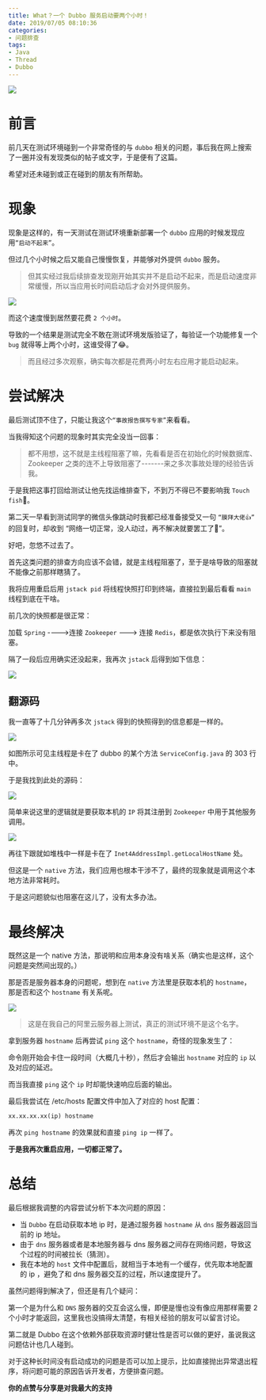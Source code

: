 ```yaml
---
title: What？一个 Dubbo 服务启动要两个小时！
date: 2019/07/05 08:10:36 
categories: 
- 问题排查
tags: 
- Java
- Thread
- Dubbo
---
```


![](https://i.loli.net/2019/07/04/5d1e14ea0052047268.jpg)


# 前言

前几天在测试环境碰到一个非常奇怪的与 `dubbo` 相关的问题，事后我在网上搜索了一圈并没有发现类似的帖子或文字，于是便有了这篇。

希望对还未碰到或正在碰到的朋友有所帮助。

<!--more-->

# 现象

现象是这样的，有一天测试在测试环境重新部署一个 `dubbo` 应用的时候发现应用`“启动不起来”`。

但过几个小时候之后又能自己慢慢恢复，并能够对外提供 `dubbo` 服务。

> 但其实经过我后续排查发现刚开始其实并不是启动不起来，而是启动速度非常缓慢，所以当应用长时间启动后才会对外提供服务。

![](https://i.loli.net/2019/07/04/5d1e14eb2d3b613329.jpg)

而这个速度慢到居然要花费 `2 个小时`。

导致的一个结果是测试完全不敢在测试环境发版验证了，每验证一个功能修复一个 `bug` 就得等上两个小时，这谁受得了😂。

> 而且经过多次观察，确实每次都是花费两小时左右应用才能启动起来。

# 尝试解决

最后测试顶不住了，只能让我这个`“事故报告撰写专家”`来看看。

当我得知这个问题的现象时其实完全没当一回事：

> 都不用想，这不就是主线程阻塞了嘛，先看看是否在初始化的时候数据库、Zookeeper 之类的连不上导致阻塞了-------来之多次事故处理的经验告诉我。


于是我把这事打回给测试让他先找运维排查下，不到万不得已不要影响我 `Touch fish`🐳。

第二天一早看到测试同学的微信头像跳动时我都已经准备接受又一句 `“膜拜大佬👍”` 的回复时，却收到 “网络一切正常，没人动过，再不解决就要罢工了🤬”。


好吧，忽悠不过去了。

首先这类问题的排查方向应该不会错，就是主线程阻塞了，至于是啥导致的阻塞就不能像之前那样瞎猜了。

我将应用重启后用 `jstack pid` 将线程快照打印到终端，直接拉到最后看看 `main` 线程到底在干啥。

前几次的快照都是很正常：

加载 `Spring` ---->连接 `Zookeeper` ---> 连接 `Redis`，都是依次执行下来没有阻塞。


隔了一段后应用确实还没起来，我再次 `jstack` 后得到如下信息：

![](https://i.loli.net/2019/07/04/5d1e14ec2185426171.jpg)

## 翻源码

我一直等了十几分钟再多次 `jstack` 得到的快照得到的信息都是一样的。

![](https://i.loli.net/2019/07/04/5d1e14ec2185426171.jpg)

如图所示可见主线程是卡在了 dubbo 的某个方法 `ServiceConfig.java` 的 303 行中。

于是我找到此处的源码：

![](https://i.loli.net/2019/07/04/5d1e14ec68e8259933.jpg)

简单来说这里的逻辑就是要获取本机的 `IP` 将其注册到 `Zookeeper` 中用于其他服务调用。

![](https://i.loli.net/2019/07/04/5d1e14eca624d69950.jpg)

再往下跟就如堆栈中一样是卡在了 `Inet4AddressImpl.getLocalHostName` 处。


但这是一个 `native` 方法，我们应用也根本干涉不了，最终的现象就是调用这个本地方法非常耗时。

于是这问题貌似也阻塞在这儿了，没有太多办法。

# 最终解决

既然这是一个 native 方法，那说明和应用本身没有啥关系（确实也是这样，这个问题是突然间出现的。）

那是否是服务器本身的问题呢，想到在 `native` 方法里是获取本机的 `hostname`，那是否和这个 `hostname` 有关系呢。

![](https://i.loli.net/2019/07/04/5d1e14ecd59a795394.jpg)

> 这是在我自己的阿里云服务器上测试，真正的测试环境不是这个名字。


拿到服务器 `hostname` 后再尝试 `ping` 这个 `hostname`，奇怪的现象发生了：

命令刚开始会卡住一段时间（大概几十秒），然后才会输出 `hostname` 对应的 `ip` 以及对应的延迟。

而当我直接 `ping` 这个 `ip` 时却能快速响应后面的输出。

最后我尝试在 /etc/hosts 配置文件中加入了对应的 host 配置：

```xml
xx.xx.xx.xx(ip) hostname
```

再次 `ping hostname` 的效果就和直接 `ping ip` 一样了。

**于是我再次重启应用，一切都正常了。**

# 总结

最后根据我调整的内容尝试分析下本次问题的原因：

- 当 `Dubbo` 在启动获取本地 ip 时，是通过服务器 `hostname` 从 `dns` 服务器返回当前的 ip 地址。
- 由于 `dns` 服务器或者是本地服务器与 dns 服务器之间存在网络问题，导致这个过程的时间被拉长（猜测）。
- 我在本地的 `host` 文件中配置后，就相当于本地有一个缓存，优先取本地配置的 ip ，避免了和 dns 服务器交互的过程，所以速度提升了。


虽然问题得到解决了，但还是有几个疑问：

第一个是为什么和 `DNS` 服务器的交互会这么慢，即便是慢也没有像应用那样需要 2 个小时才能返回，这里我也没搞得太清楚，有相关经验的朋友可以留言讨论。

第二就是 Dubbo 在这个依赖外部获取资源时健壮性是否可以做的更好，虽说我这问题估计也几人碰到。

对于这种长时间没有启动成功的问题是否可以加上提示，比如直接抛出异常退出程序，将问题可能的原因告诉开发者，方便排查问题。

**你的点赞与分享是对我最大的支持**

